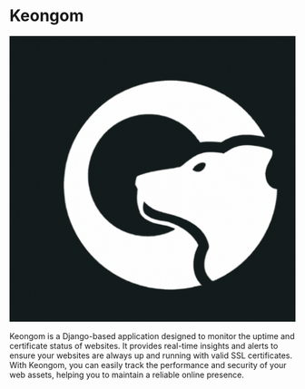 # Keongom

![Keongom Logo](img/android-chrome-512x512.png)

Keongom is a Django-based application designed to monitor the uptime and certificate status of websites. It provides real-time insights and alerts to ensure your websites are always up and running with valid SSL certificates. With Keongom, you can easily track the performance and security of your web assets, helping you to maintain a reliable online presence.